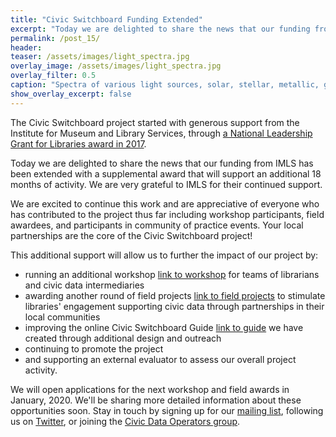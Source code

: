 ```yaml
---
title: "Civic Switchboard Funding Extended"
excerpt: "Today we are delighted to share the news that our funding from IMLS has been extended with a supplemental award that will support an additional 18 months of activity"
permalink: /post_15/
header:
teaser: /assets/images/light_spectra.jpg
overlay_image: /assets/images/light_spectra.jpg
overlay_filter: 0.5
caption: "Spectra of various light sources, solar, stellar, metallic, gaseous, electric”, print by René Henri Digeon; plate IV in Les phénomènes de la physique (1868), CC-BY-4.0 https://wellcomecollection.org/works/g62v5g5r"
show_overlay_excerpt: false
---
```


The Civic Switchboard project started with generous support from the Institute for Museum and Library Services, through [a National Leadership Grant for Libraries award in 2017](https://www.imls.gov/grants/awarded/LG-70-17-0146-17). 

Today we are delighted to share the news that our funding from IMLS has been extended with a supplemental award that will support an additional 18 months of activity. We are very grateful to IMLS for their continued support.

We are excited to continue this work and are appreciative of everyone who has contributed to the project thus far including workshop participants, field awardees, and participants in community of practice events.  Your local partnerships are the core of the Civic Switchboard project!  

This additional support will allow us to further the impact of our project by: 

* running an additional workshop [link to workshop](https://civic-switchboard.github.io/post_8/) for teams of librarians and civic data intermediaries
* awarding another round of field projects [link to field projects](https://civic-switchboard.github.io/post_13/) to stimulate libraries' engagement supporting civic data through partnerships in their local communities
* improving the online Civic Switchboard Guide [link to guide](https://civic-switchboard.gitbook.io/guide/) we have created through additional design and outreach
* continuing to promote the project
* and supporting an external evaluator to assess our overall project activity.

We will open applications for the next workshop and field awards in January, 2020. We'll be sharing more detailed information about these opportunities soon. Stay in touch by signing up for our [mailing list](https://civicswitchboard.us17.list-manage.com/subscribe?u=530c4fdb234145e8e1e6b5307&id=3ae069cc9d), following us on [Twitter](https://twitter.com/civicswitch), or joining the [Civic Data Operators group](https://civic-switchboard.github.io/group/).  

